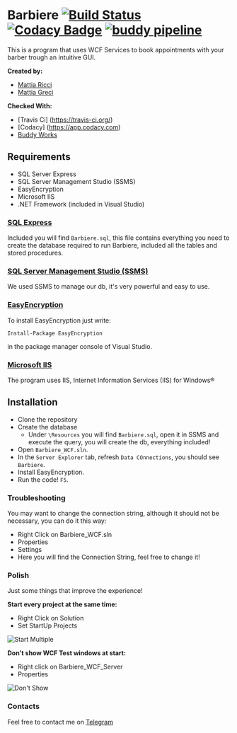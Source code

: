 # Barbiere [![Build Status](https://travis-ci.org/tiaringhio/Barbiere_WCF.svg?branch=master)](https://travis-ci.org/tiaringhio/Barbiere_WCF) [![Codacy Badge](https://api.codacy.com/project/badge/Grade/33ce920e933a454488a97253412cf862)](https://www.codacy.com/manual/tiaringhio/Barbiere_WCF?utm_source=github.com&amp;utm_medium=referral&amp;utm_content=tiaringhio/Barbiere_WCF&amp;utm_campaign=Badge_Grade) [![buddy pipeline](https://app.buddy.works/mattiaricci000/barbiere-wcf/pipelines/pipeline/209265/badge.svg?token=b352d09ea8d3f10aca20d9070ee6d9924cae29eb7626929fbee30959f5a9844a "buddy pipeline")](https://app.buddy.works/mattiaricci000/barbiere-wcf/pipelines/pipeline/209265)
 This is a program that uses WCF Services to book appointments with your barber trough an intuitive GUI.
 
 **Created by:**
 -  [Mattia Ricci](https://github.com/tiaringhio)
 -  [Mattia Greci](https://github.com/MattiaG98)
 
 **Checked With:**
 - [Travis Ci] (https://travis-ci.org/)
 - [Codacy] (https://app.codacy.com)
 - [Buddy Works](https://buddy.works)
 
## Requirements
- SQL Server Express
- SQL Server Management Studio (SSMS)
- EasyEncryption
- Microsoft IIS
- .NET Framework (included in Visual Studio)

### [SQL Express](https://www.microsoft.com/en-us/sql-server/sql-server-editions-express)
Included you will find  `Barbiere.sql`, this file contains everything you need  to create the database required to run Barbiere, included all the tables and stored procedures.

### [SQL Server Management Studio (SSMS)](https://docs.microsoft.com/en-us/sql/ssms/download-sql-server-management-studio-ssms?view=sql-server-2017)
We used SSMS to manage our db, it's very powerful and easy to use.

### [EasyEncryption](https://github.com/polischuk/EasyEncryption)
 To install EasyEncryption just write:
 
 `Install-Package EasyEncryption`
 
 in the package manager console of Visual Studio.
 
 ### [Microsoft IIS](https://www.iis.net/)

The program uses IIS, Internet Information Services (IIS) for Windows®

## Installation

- Clone the repository
- Create the database
  - Under `\Resources` you will find `Barbiere.sql`, open it in SSMS and execute the query, you will create the db, everything included!
- Open `Barbiere_WCF.sln`.
- In the `Server Explorer` tab, refresh `Data COnnections`, you should see `Barbiere`.
- Install EasyEncryption.
- Run the code! `F5`.

### Troubleshooting

You may want to change the connection string, although it should not be necessary, you can do it this way:
- Right Click on Barbiere_WCF.sln
- Properties
- Settings
- Here you will find the Connection String, feel free to change it!
### Polish

Just some things that improve the experience!

**Start every project at the same time:**
- Right Click on Solution
- Set StartUp Projects

![Start Multiple](https://github.com/tiaringhio/Barbiere_WCF/blob/master/Resources/multiple%20startup.jpg)

**Don't show WCF Test windows at start:**
- Right click on Barbiere_WCF_Server
- Properties

![Don't Show](https://github.com/tiaringhio/Barbiere_WCF/blob/master/Resources/no%20startup%20wcf.jpg)

### Contacts

Feel free to contact me on [Telegram](https://t.me/tiaringhio)
